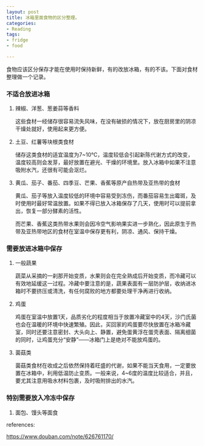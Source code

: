 ```yaml
---
layout: post
title: 冰箱里面食物的区分整理。
categories: 
- Reading
tags:
- fridge
- food

---
```






食物应该区分保存才能在使用时保持新鲜，有的改放冰箱，有的不该。下面对食材整理做一个记录。

 <!--more-->

### 不适合放进冰箱

1. 辣椒、洋葱、葱姜蒜等香料

    这些食材一经储存很容易流失风味，在没有破损的情况下，放在厨房里的阴凉干燥处就好，使用起来更方便。

2. 土豆、红薯等块根类食材

    储存这类食材的适宜温度为7~10℃，温度较低会引起新陈代谢方式的改变，温度较高则会发芽，最好放置在避光、干燥的环境里。放入冰箱中如果不注意吸附水汽，还很有可能会沤烂。

3. 黄瓜、茄子、番茄、四季豆、芒果、香蕉等原产自热带及亚热带的食材

    黄瓜、茄子等放入温度较低的环境中容易受到冻伤，而番茄容易生出霉斑，及时使用时最好常温放置。如果不得已放入冰箱保存了几天，使用时可以提前拿出，恢复一部分酵素的活性。

    而芒果、香蕉这类热带水果则会因冷空气影响果实进一步熟化，因此原生于热带及亚热带地区的食材在室温中保存更有利，阴凉、通风、保持干燥。


### 需要放进冰箱中保存

1. 一般蔬果

    蔬菜从采摘的一刹那开始变质，水果则会在完全熟成后开始变质，而冷藏可以有效地延缓这一过程。冷藏中要注意的是，蔬果表面有一层防护层，收纳进冰箱时不要挤压或清洗，有任何腐败的地方都要处理干净再进行收纳。

2. 鸡蛋

    鸡蛋在室温中放置1天，品质劣化的程度相当于放置冷藏室中的4天，沙门氏菌也会在温暖的环境中快速繁殖。因此，买回家的鸡蛋要尽快放置在冰箱冷藏室，同时还要注意密封、大头向上、静置，避免蛋黄浮在蛋壳表面、隔离细菌的同时，让鸡蛋充分“安静”——冰箱门上是绝对不能放鸡蛋的。

3. 菌菇类

    菌菇类食材在收成之后依然保持着旺盛的代谢，如果不能当天食用，一定要放置在冰箱中，利用低温防止变质。一般来说，4~6度的温度比较适合，并且，要尤其注意用吸水材料包裹，及时吸附排出的水汽。

### 特别需要放入冷冻中保存

1. 面包、馒头等面食


references:

https://www.douban.com/note/626761170/

